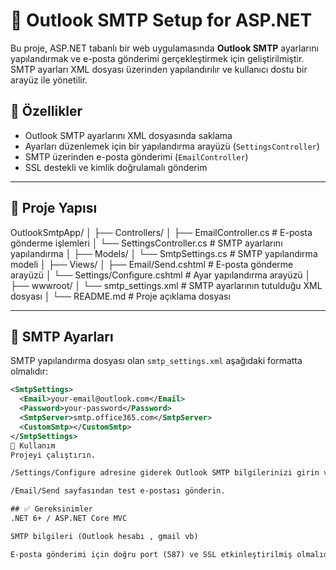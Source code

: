 # 📧 Outlook SMTP Setup for ASP.NET

Bu proje, ASP.NET tabanlı bir web uygulamasında **Outlook SMTP** ayarlarını yapılandırmak ve e-posta gönderimi gerçekleştirmek için geliştirilmiştir. SMTP ayarları XML dosyası üzerinden yapılandırılır ve kullanıcı dostu bir arayüz ile yönetilir.

## 🔧 Özellikler

- Outlook SMTP ayarlarını XML dosyasında saklama
- Ayarları düzenlemek için bir yapılandırma arayüzü (`SettingsController`)
- SMTP üzerinden e-posta gönderimi (`EmailController`)
- SSL destekli ve kimlik doğrulamalı gönderim

---

## 📁 Proje Yapısı

OutlookSmtpApp/
│
├── Controllers/
│ ├── EmailController.cs # E-posta gönderme işlemleri
│ └── SettingsController.cs # SMTP ayarlarını yapılandırma
│
├── Models/
│ └── SmtpSettings.cs # SMTP yapılandırma modeli
│
├── Views/
│ ├── Email/Send.cshtml # E-posta gönderme arayüzü
│ └── Settings/Configure.cshtml # Ayar yapılandırma arayüzü
│
├── wwwroot/
│ └── smtp_settings.xml # SMTP ayarlarının tutulduğu XML dosyası
│
└── README.md # Proje açıklama dosyası

---

## 🔑 SMTP Ayarları

SMTP yapılandırma dosyası olan `smtp_settings.xml` aşağıdaki formatta olmalıdır:

```xml
<SmtpSettings>
  <Email>your-email@outlook.com</Email>
  <Password>your-password</Password>
  <SmtpServer>smtp.office365.com</SmtpServer>
  <CustomSmtp></CustomSmtp>
</SmtpSettings>
🚀 Kullanım
Projeyi çalıştırın.

/Settings/Configure adresine giderek Outlook SMTP bilgilerinizi girin ve kaydedin.

/Email/Send sayfasından test e-postası gönderin.

## ✅ Gereksinimler
.NET 6+ / ASP.NET Core MVC

SMTP bilgileri (Outlook hesabı , gmail vb)

E-posta gönderimi için doğru port (587) ve SSL etkinleştirilmiş olmalıdır
